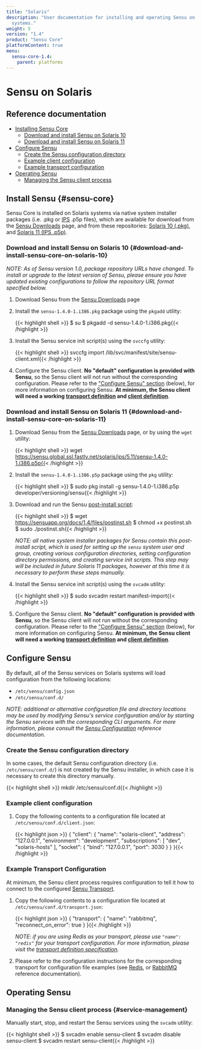 ```yaml
---
title: "Solaris"
description: "User documentation for installing and operating Sensu on Solaris
  systems."
weight: 5
version: "1.4"
product: "Sensu Core"
platformContent: true
menu:
  sensu-core-1.4:
    parent: platforms
---
```


# Sensu on Solaris

## Reference documentation

- [Installing Sensu Core](#sensu-core)
  - [Download and install Sensu on Solaris 10](#download-and-install-sensu-core-on-solaris-10)
  - [Download and install Sensu on Solaris 11](#download-and-install-sensu-core-on-solaris-11)
- [Configure Sensu](#configure-sensu)
  - [Create the Sensu configuration directory](#create-the-sensu-configuration-directory)
  - [Example client configuration](#example-client-configuration)
  - [Example transport configuration](#example-transport-configuration)
- [Operating Sensu](#operating-sensu)
  - [Managing the Sensu client process](#service-management)

## Install Sensu {#sensu-core}

Sensu Core is installed on Solaris systems via native system installer packages
(i.e. .pkg or [IPS][13] .p5p files), which are available for download from
the [Sensu Downloads][1] page, and from these repositories: [Solaris 10
(.pkg)][2], and [Solaris 11 (IPS .p5p)][3].

### Download and install Sensu on Solaris 10 {#download-and-install-sensu-core-on-solaris-10}

_NOTE: As of Sensu version 1.0, package repository URLs have changed.
To install or upgrade to the latest version of Sensu, please ensure
you have updated existing configurations to follow the repository URL
format specified below._

1. Download Sensu from the [Sensu Downloads][1] page

2. Install the `sensu-1.4.0-1.i386.pkg` package using the `pkgadd` utility:

   {{< highlight shell >}}
   $ su
   $ pkgadd -d sensu-1.4.0-1.i386.pkg{{< /highlight >}}

3. Install the Sensu service init script(s) using the `svccfg` utility:

   {{< highlight shell >}}
   svccfg import /lib/svc/manifest/site/sensu-client.xml{{< /highlight >}}

4. Configure the Sensu client. **No "default" configuration is provided with
   Sensu**, so the Sensu client will not run without the corresponding
   configuration. Please refer to the ["Configure Sensu" section][9] (below),
   for more information on configuring Sensu. **At minimum, the Sensu client
   will need a working [transport definition][10] and [client definition][11]**.

### Download and install Sensu on Solaris 11 {#download-and-install-sensu-core-on-solaris-11}

1. Download Sensu from the [Sensu Downloads][1] page, or by using the `wget`
   utility:

   {{< highlight shell >}}
   wget https://sensu.global.ssl.fastly.net/solaris/ips/5.11/sensu-1.4.0-1.i386.p5p{{< /highlight >}}

2. Install the `sensu-1.4.0-1.i386.p5p` package using the `pkg` utility:

   {{< highlight shell >}}
   $ sudo pkg install -g sensu-1.4.0-1.i386.p5p developer/versioning/sensu{{< /highlight >}}

3. Download and run the Sensu [post-install script][12]:

   {{< highlight shell >}}
   $ wget https://sensuapp.org/docs/1.4/files/postinst.sh
   $ chmod +x postinst.sh
   $ sudo ./postinst.sh{{< /highlight >}}

   _NOTE: all native system installer packages for Sensu contain this
   post-install script, which is used for setting up the `sensu` system user and
   group, creating various configuration directories, setting configuration
   directory permissions, and creating service init scripts. This step <span
   class='strike'>may</span> will be included in future Solaris 11 packages,
   however at this time it is necessary to perform these steps manually._

4. Install the Sensu service init script(s) using the `svcadm` utility:

   {{< highlight shell >}}
   $ sudo svcadm restart manifest-import{{< /highlight >}}

5. Configure the Sensu client. **No "default" configuration is provided with
   Sensu**, so the Sensu client will not run without the corresponding
   configuration. Please refer to the ["Configure Sensu" section][9] (below),
   for more information on configuring Sensu. **At minimum, the Sensu client
   will need a working [transport definition][10] and [client definition][11]**.

## Configure Sensu

By default, all of the Sensu services on Solaris systems will load configuration
from the following locations:

- `/etc/sensu/config.json`
- `/etc/sensu/conf.d/`

_NOTE: additional or alternative configuration file and directory locations may
be used by modifying Sensu's service configuration and/or by starting the Sensu
services with the corresponding CLI arguments. For more information, please
consult the [Sensu Configuration][5] reference documentation._

### Create the Sensu configuration directory

In some cases, the default Sensu configuration directory (i.e.
`/etc/sensu/conf.d/`) is not created by the Sensu installer, in which case it is
necessary to create this directory manually.

{{< highlight shell >}}
mkdir /etc/sensu/conf.d{{< /highlight >}}

### Example client configuration

1. Copy the following contents to a configuration file located at
   `/etc/sensu/conf.d/client.json`:

   {{< highlight json >}}
   {
     "client": {
       "name": "solaris-client",
       "address": "127.0.0.1",
       "environment": "development",
       "subscriptions": [
         "dev",
         "solaris-hosts"
       ],
       "socket": {
         "bind": "127.0.0.1",
         "port": 3030
       }
     }
   }{{< /highlight >}}

### Example Transport Configuration

At minimum, the Sensu client process requires configuration to tell it how to
connect to the configured [Sensu Transport][6].

1. Copy the following contents to a configuration file located at
   `/etc/sensu/conf.d/transport.json`:

   {{< highlight json >}}
   {
     "transport": {
       "name": "rabbitmq",
       "reconnect_on_error": true
     }
   }{{< /highlight >}}

   _NOTE: if you are using Redis as your transport, please use `"name": "redis"`
   for your transport configuration. For more information, please visit the
   [transport definition specification][10]._

2. Please refer to the configuration instructions for the corresponding
   transport for configuration file examples (see [Redis][7], or [RabbitMQ][8]
   reference documentation).

## Operating Sensu

### Managing the Sensu client process {#service-management}

Manually start, stop, and restart the Sensu services using the `svcadm` utility:

{{< highlight shell >}}
$ svcadm enable sensu-client
$ svcadm disable sensu-client
$ svcadm restart sensu-client{{< /highlight >}}

[?]:  #
[1]:  https://sensuapp.org/download
[2]:  https://sensu.global.ssl.fastly.net/solaris/pkg/
[3]:  https://sensu.global.ssl.fastly.net/solaris/ips/
[4]:  https://sensuapp.org/mit-license
[5]:  ../../../reference/configuration/
[6]:  ../../../reference/transport/
[7]:  ../../../reference/redis/#sensu-redis-configuration
[8]:  ../../../reference/rabbitmq/#sensu-rabbitmq-configuration
[9]:  #configure-sensu
[10]: #example-transport-configuration
[11]: #example-client-configuration
[12]: /files/postinst.sh
[13]: http://www.oracle.com/technetwork/server-storage/solaris11/technologies/ips-323421.html
